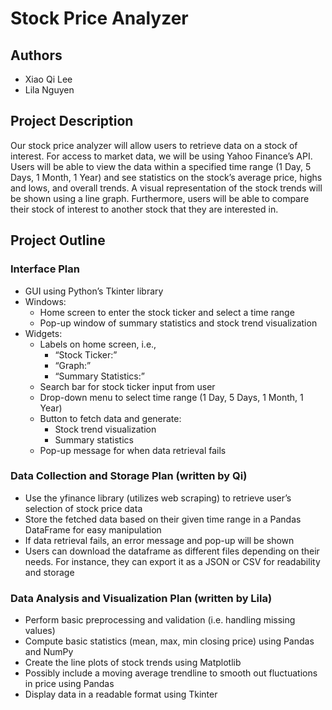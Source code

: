 # Stock Price Analyzer

## Authors
* Xiao Qi Lee
* Lila Nguyen

## Project Description
Our stock price analyzer will allow users to retrieve data on a stock of interest. For access to market data, we will be using Yahoo Finance’s API. Users will be able to view the data within a specified time range (1 Day, 5 Days, 1 Month, 1 Year) and see statistics on the stock’s average price, highs and lows, and overall trends. A visual representation of the stock trends will be shown using a line graph. Furthermore, users will be able to compare their stock of interest to another stock that they are interested in.

## Project Outline
### **Interface Plan**
* GUI using Python’s Tkinter library
* Windows:
  * Home screen to enter the stock ticker and select a time range
  * Pop-up window of summary statistics and stock trend visualization
* Widgets: 
  * Labels on home screen, i.e.,
    * “Stock Ticker:”
    * “Graph:”
    * “Summary Statistics:”
  * Search bar for stock ticker input from user
  * Drop-down menu to select time range (1 Day, 5 Days, 1 Month, 1 Year)
  * Button to fetch data and generate:
    * Stock trend visualization
    * Summary statistics
  * Pop-up message for when data retrieval fails
  
### **Data Collection and Storage Plan (written by Qi)**
* Use the yfinance library (utilizes web scraping) to retrieve user’s selection of stock price data 
* Store the fetched data based on their given time range in a Pandas DataFrame for easy manipulation
* If data retrieval fails, an error message and pop-up will be shown
* Users can download the dataframe as different files depending on their needs. For instance, they can export it as a JSON or CSV for readability and storage

### **Data Analysis and Visualization Plan (written by Lila)**
* Perform basic preprocessing and validation (i.e. handling missing values)
* Compute basic statistics (mean, max, min closing price) using Pandas and NumPy
* Create the line plots of stock trends using Matplotlib
* Possibly include a moving average trendline to smooth out fluctuations in price using Pandas
* Display data in a readable format using Tkinter
